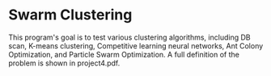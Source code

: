 # Swarm Clustering

This program's goal is to test various clustering algorithms, including DB scan, K-means clustering, Competitive learning neural networks,
Ant Colony Optimization, and Particle Swarm Optimization.
A full definition of the problem is shown in project4.pdf.
